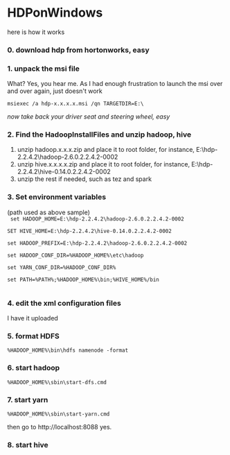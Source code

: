 # HDPonWindows


here is how it works

### 0. download hdp from hortonworks, easy

### 1. unpack the msi file
What? Yes, you hear me. As I had enough frustration to launch the msi over and over again, just doesn't work  

<code>msiexec /a hdp-x.x.x.x.msi /qn TARGETDIR=E:\\ </code>

*now take back your driver seat and steering wheel, easy*

### 2. Find the HadoopInstallFiles and unzip hadoop, hive
1. unzip hadoop.x.x.x.zip and place it to root folder, for instance, E:\hdp-2.2.4.2\hadoop-2.6.0.2.2.4.2-0002  
2. unzip hive.x.x.x.x.zip and place it to root folder, for instance, E:\hdp-2.2.4.2\hive-0.14.0.2.2.4.2-0002  
3. unzip the rest if needed, such as tez and spark

### 3. Set environment variables
(path used as above sample)  
<code>
set HADOOP_HOME=E:\hdp-2.2.4.2\hadoop-2.6.0.2.2.4.2-0002  
SET HIVE_HOME=E:\hdp-2.2.4.2\hive-0.14.0.2.2.4.2-0002  
set HADOOP_PREFIX=E:\hdp-2.2.4.2\hadoop-2.6.0.2.2.4.2-0002  
set HADOOP_CONF_DIR=%HADOOP_HOME%\etc\hadoop  
set YARN_CONF_DIR=%HADOOP_CONF_DIR%  
set PATH=%PATH%;%HADOOP_HOME%\bin;%HIVE_HOME%/bin  
</code>

### 4. edit the xml configuration files 
I have it uploaded

### 5. format HDFS
<code>%HADOOP_HOME%\bin\hdfs namenode -format</code>

### 6. start hadoop
<code>%HADOOP_HOME%\sbin\start-dfs.cmd</code>

### 7. start yarn
<code>%HADOOP_HOME%\sbin\start-yarn.cmd</code>

then go to http://localhost:8088
yes.

### 8. start hive





[1]: https://wiki.apache.org/hadoop/Hadoop2OnWindows

